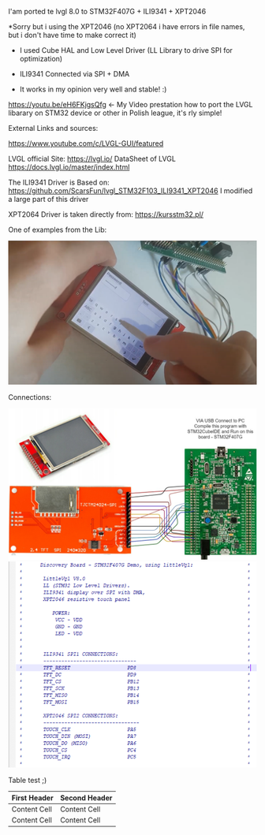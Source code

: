 I'am ported te lvgl 8.0 to STM32F407G + ILI9341 + XPT2046

*Sorry but i using the XPT2046 (no XPT2064 i have errors in file names, but i don't have time to make correct it)

* I used Cube HAL and Low Level Driver (LL Library to drive SPI for optimization) 
* ILI9341 Connected via SPI + DMA 
 
* It works in my opinion very well and stable! :) 

https://youtu.be/eH6FKjgsQfg   <- My Video prestation how to port the LVGL libarary on STM32 device or other in Polish league, it's rly simple!

External Links and sources:

https://www.youtube.com/c/LVGL-GUI/featured

LVGL official Site:
  https://lvgl.io/
DataSheet of LVGL
https://docs.lvgl.io/master/index.html

The ILI9341 Driver is Based on:
https://github.com/ScarsFun/lvgl_STM32F103_ILI9341_XPT2046
I modified a large part of this driver

XPT2064 Driver  is taken directly from:
https://kursstm32.pl/

One of examples from the Lib:

![Working](https://github.com/trteodor/LVGL_Ported_TO_ILI9341_STM32F407/blob/master/IMG/DzialajaceKlawiatura.PNG)

Connections:

![Connections](https://github.com/trteodor/LVGL_Ported_TO_ILI9341_STM32F407/blob/master/IMG/Untitled%20Diagram.jpg)
![Visualisation](https://github.com/trteodor/LVGL_Ported_TO_ILI9341_STM32F407/blob/master/IMG/Opis%20Po%C5%82%C4%85cze%C5%84.PNG)

Table test ;) 

First Header  | Second Header
------------- | -------------
Content Cell  | Content Cell
Content Cell  | Content Cell
